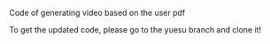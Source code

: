 Code of generating video based on the user pdf


To get the updated code, please go to the yuesu branch and clone it!
